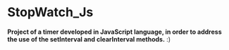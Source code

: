 # StopWatch_Js
 
<strong>Project of a timer developed in JavaScript language, in order to address the use of the setInterval and clearInterval methods.</strong> :)
